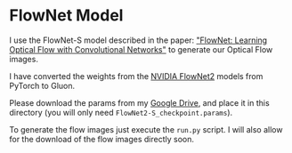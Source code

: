 # FlowNet Model
I use the FlowNet-S model described in the paper: 
["FlowNet: Learning Optical Flow with Convolutional Networks"](https://arxiv.org/pdf/1504.06852.pdf) 
to generate our Optical Flow images.

I have converted the weights from the [NVIDIA FlowNet2](https://github.com/NVIDIA/flownet2-pytorch) models from
PyTorch to Gluon.

Please download the params from my [Google Drive](https://drive.google.com/open?id=1wA3lPxSPc4rKQoz6-8Pr077MulnHx0Sf), 
and place it in this directory (you will only need `FlowNet2-S_checkpoint.params`). 

To generate the flow images just execute the `run.py` script. I will also allow for the download of the flow images 
directly soon.